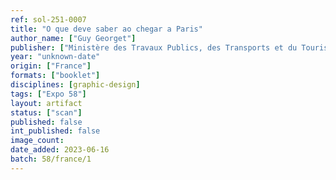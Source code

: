 ```yaml
---
ref: sol-251-0007
title: "O que deve saber ao chegar a Paris"
author_name: ["Guy Georget"]
publisher: ["Ministère des Travaux Publics, des Transports et du Tourisme"]
year: "unknown-date"
origin: ["France"]
formats: ["booklet"]
disciplines: [graphic-design]
tags: ["Expo 58"]
layout: artifact
status: ["scan"]
published: false
int_published: false
image_count:
date_added: 2023-06-16
batch: 58/france/1
---
```

